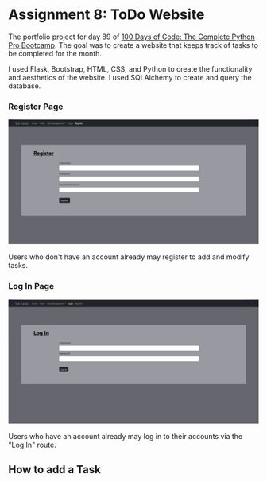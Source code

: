 # Assignment 8: ToDo Website

The portfolio project for day 89 of [100 Days of Code: The Complete Python Pro Bootcamp](https://www.udemy.com/course/100-days-of-code). The goal was to create a website that keeps track of tasks to be completed for the month.

I used Flask, Bootstrap, HTML, CSS, and Python to create the functionality and aesthetics of the website. I used SQLAlchemy to create and query the database.

### Register Page

![A screen grab of the registration page of the website](static/assets/images/register.png)

Users who don't have an account already may register to add and modify tasks.

### Log In Page

![A screen grab of the login page of the website](static/assets/images/login.png)

Users who have an account already may log in to their accounts via the "Log In" route.

## How to add a Task
